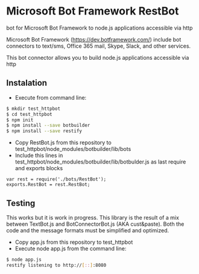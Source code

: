 # Microsoft Bot Framework RestBot
bot for Microsoft Bot Framework to node.js applications accessible via http

Microsoft Bot Framework (https://dev.botframework.com/) include bot connectors to text/sms, Office 365 mail, Skype, Slack, and other services.

This bot connector allows you to build node.js applications accessible via http

## Instalation
- Execute from command line:
```bash
$ mkdir test_httpbot
$ cd test_httpbot
$ npm init
$ npm install --save botbuilder
$ npm install --save restify
```
- Copy RestBot.js from this repository to test_httpbot/node_modules/botbuilder/lib/bots
- Include this lines in test_httpbot/node_modules/botbuilder/lib/botbulder.js as last require and exports blocks
```javasript
var rest = require('./bots/RestBot');
exports.RestBot = rest.RestBot;
```
## Testing
This works but it is work in progress. This library is the result of a mix between TextBot.js and BotConnectorBot.js (AKA cust&paste). Both the code and the message formats must be simplified and optimized.
- Copy app.js from this repository to test_httpbot
- Execute node app.js from the command line:
```bash
$ node app.js 
restify listening to http://[::]:8080
```



